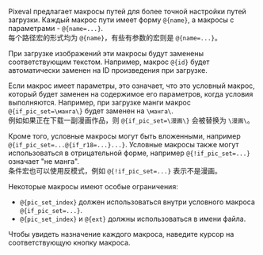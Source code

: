 Pixeval предлагает макросы путей для более точной настройки путей загрузки.
Каждый макрос пути имеет форму `@{name}`, а макросы с параметрами - `@{name=...}`.\
每个路径宏的形式均为 `@{name}`，有些有参数的宏则是 `@{name=...}`。

При загрузке изображений эти макросы будут заменены соответствующим текстом. Например, макрос `@{id}` будет автоматически заменен на ID произведения при загрузке.

Если макрос имеет параметры, это означает, что это условный макрос, который будет заменен на содержимое его параметров, когда условия выполняются.
Например, при загрузке манги макрос `@{if_pic_set=\манга\}` будет заменен на `\манга\`.\
例如如果正在下载一副漫画作品，则 `@{if_pic_set=\漫画\}` 会被替换为 `\漫画\`。

Кроме того, условные макросы могут быть вложенными, например `@{if_pic_set=...@{if_r18=...}...}`.
Условные макросы также могут использоваться в отрицательной форме, например `@{!if_pic_set=...}` означает "не манга".\
条件宏也可以使用反模式，例如 `@{!if_pic_set=...}` 表示不是漫画。

Некоторые макросы имеют особые ограничения:

- `@{pic_set_index}` должен использоваться внутри условного макроса `@{if_pic_set=...}`.
- `@{pic_set_index}` и `@{ext}` должны использоваться в имени файла.

Чтобы увидеть назначение каждого макроса, наведите курсор на соответствующую кнопку макроса.
